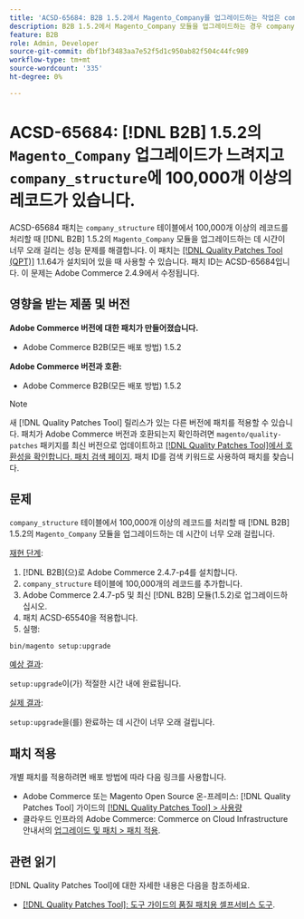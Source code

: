 ```yaml
---
title: 'ACSD-65684: B2B 1.5.2에서 Magento_Company를 업그레이드하는 작업은 company_structure에 100,000개 이상의 레코드가 있을 만큼 느립니다.'
description: B2B 1.5.2에서 Magento_Company 모듈을 업그레이드하는 경우 company_structure 테이블의 많은 레코드(~100,000+)를 처리하므로 시간이 너무 오래 걸리는 Adobe Commerce 문제를 해결하려면 ACSD-65684 패치를 적용합니다.
feature: B2B
role: Admin, Developer
source-git-commit: dbf1bf3483aa7e52f5d1c950ab82f504c44fc989
workflow-type: tm+mt
source-wordcount: '335'
ht-degree: 0%

---
```



# ACSD-65684: [!DNL B2B] 1.5.2의 `Magento_Company` 업그레이드가 느려지고 `company_structure`에 100,000개 이상의 레코드가 있습니다.

ACSD-65684 패치는 `company_structure` 테이블에서 100,000개 이상의 레코드를 처리할 때 [!DNL B2B] 1.5.2의 `Magento_Company` 모듈을 업그레이드하는 데 시간이 너무 오래 걸리는 성능 문제를 해결합니다. 이 패치는 [[!DNL Quality Patches Tool (QPT)]](/help/tools/quality-patches-tool/quality-patches-tool-to-self-serve-quality-patches.md) 1.1.64가 설치되어 있을 때 사용할 수 있습니다. 패치 ID는 ACSD-65684입니다. 이 문제는 Adobe Commerce 2.4.9에서 수정됩니다.

## 영향을 받는 제품 및 버전

**Adobe Commerce 버전에 대한 패치가 만들어졌습니다.**

* Adobe Commerce B2B(모든 배포 방법) 1.5.2

**Adobe Commerce 버전과 호환:**

* Adobe Commerce B2B(모든 배포 방법) 1.5.2

>[!NOTE]
>
>새 [!DNL Quality Patches Tool] 릴리스가 있는 다른 버전에 패치를 적용할 수 있습니다. 패치가 Adobe Commerce 버전과 호환되는지 확인하려면 `magento/quality-patches` 패키지를 최신 버전으로 업데이트하고 [[!DNL Quality Patches Tool]에서 호환성을 확인합니다. 패치 검색 페이지](https://experienceleague.adobe.com/tools/commerce-quality-patches/index.html?lang=ko). 패치 ID를 검색 키워드로 사용하여 패치를 찾습니다.

## 문제

`company_structure` 테이블에서 100,000개 이상의 레코드를 처리할 때 [!DNL B2B] 1.5.2의 `Magento_Company` 모듈을 업그레이드하는 데 시간이 너무 오래 걸립니다.

<u>재현 단계</u>:

1. [!DNL B2B]&#x200B;(으)로 Adobe Commerce 2.4.7-p4를 설치합니다.
1. `company_structure` 테이블에 100,000개의 레코드를 추가합니다.
1. Adobe Commerce 2.4.7-p5 및 최신 [!DNL B2B] 모듈(1.5.2)로 업그레이드하십시오.
1. 패치 ACSD-65540을 적용합니다.
1. 실행:

```
bin/magento setup:upgrade
```

<u>예상 결과</u>:

`setup:upgrade`이(가) 적절한 시간 내에 완료됩니다.

<u>실제 결과</u>:

`setup:upgrade`을(를) 완료하는 데 시간이 너무 오래 걸립니다.

## 패치 적용

개별 패치를 적용하려면 배포 방법에 따라 다음 링크를 사용합니다.

* Adobe Commerce 또는 Magento Open Source 온-프레미스: [!DNL Quality Patches Tool] 가이드의 [[!DNL Quality Patches Tool] > 사용량](/help/tools/quality-patches-tool/usage.md)
* 클라우드 인프라의 Adobe Commerce: Commerce on Cloud Infrastructure 안내서의 [업그레이드 및 패치 > 패치 적용](https://experienceleague.adobe.com/docs/commerce-cloud-service/user-guide/develop/upgrade/apply-patches.html?lang=ko).

## 관련 읽기

[!DNL Quality Patches Tool]에 대한 자세한 내용은 다음을 참조하세요.

* [[!DNL Quality Patches Tool]: 도구 가이드의 품질 패치용 셀프서비스 도구](/help/tools/quality-patches-tool/quality-patches-tool-to-self-serve-quality-patches.md).
